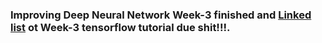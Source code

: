 ### Improving Deep Neural Network Week-3 finished and [Linked list](https://www.youtube.com/watch?v=FSsriWQ0qYE) ot Week-3 tensorflow tutorial due shit!!!.
